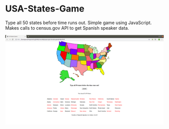 # USA-States-Game
Type all 50 states before time runs out. Simple game using JavaScript. Makes calls to census.gov API to get Spanish speaker data.

![Screenshot](stategame.png?raw=true "Screenshot")
